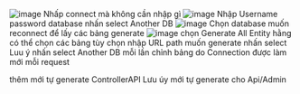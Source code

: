 ![image](https://github.com/user-attachments/assets/deb35802-0975-4067-ba39-6abd14a0e135)
Nhấp connect mà không cần nhập gì
![image](https://github.com/user-attachments/assets/7e2da8bb-d720-44ef-bd6e-9362b0e06e63)
Nhập Username password database nhấn select Another DB
![image](https://github.com/user-attachments/assets/90bd5da8-09d4-4eb2-a4a2-c262bc50e453)
Chọn database muốn reconnect để lấy các bảng generate
![image](https://github.com/user-attachments/assets/07fa23fc-db14-442c-8420-9b6aa2332008)
chọn Generate All Entity hằng có thể chọn các bảng tùy chọn 
nhập URL path muốn generate
nhấn select
Luu ý nhấn select Another DB mỗi lần chỉnh bảng do Connection được làm mới mỗi request

thêm mới tự generate ControllerAPI Lưu úy mới tự generate cho Api/Admin
